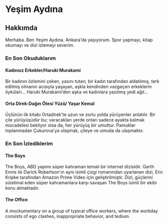 <h1>Yeşim Aydına</h1>
<h2>Hakkımda</h2>
<p>
    Merhaba. Ben Yeşim Aydına. Ankara'da yaşıyorum.
    Spor yapmayı, kitap okumayı ve dizi izlemeyi severim.
    <!--Yukarıda entera basıp satırı aşağıya indirdim ama bunun sayfada böyle görünmeyeceğini biliyorum.
    Sadece yazarken kendim bütün görebileyim diye yaptım.-->
</p>
  <h3>En Son Okuduklarım</h3>
      <h4>Kadınsız Erkekler/Haruki Murakami</h4>
        <p>Bir kadının özlemini çeken, yasını tutan; bir kadın tarafından aldatılmış, 
    terk edilmiş olmanın acısıyla yaşayan, aşkla kendinden vazgeçen erkeklerin öyküleri…
    Haruki Murakami’den aşka ve kadınlara yazılmış yedi ağıt… </p>
      <h4>Orta Direk-Dağın Ötesi Yüzü/ Yaşar Kemal</h4>
        <p>Üçlünün ilk kitabı Ortadirek'te uzun ve zorlu yolda yürüyenler anlatılır. 
    Bir çile yürüyüşüdür bu; varacakları yerde onları sadece ayakta kalmak mücadelesi bekliyor olsa da, 
    her yürüyüş bir umuttur. Pamuklar toplanmadan Çukurova'ya ulaşmak, çileye ve umuda da ulaşmaktır.</p>
  <h3>En Son İzlediklerim</h3>
      <h4>The Boys</h4>
        <p>The Boys, ABD yapımı süper kahraman temalı bir internet dizisidir. Garth Ennis ile 
            Darick Robertson'ın aynı isimli çizgi romanından uyarlanan dizi, Eric Kripke tarafından
             Amazon Prime Video için geliştirilmiştir. Dizi, güçlerini süistimal eden süper kahramanlara 
             karşı savaşan The Boys isimli bir ekibi konu almaktadır.</p>
      <h4>The Office</h4>
        <p> A mockumentary on a group of typical office workers, where the workday consists of ego clashes,
             inappropriate behavior, and tedium.</p>
